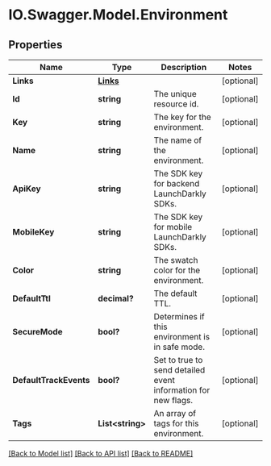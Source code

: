 # IO.Swagger.Model.Environment
## Properties

Name | Type | Description | Notes
------------ | ------------- | ------------- | -------------
**Links** | [**Links**](Links.md) |  | [optional] 
**Id** | **string** | The unique resource id. | [optional] 
**Key** | **string** | The key for the environment. | [optional] 
**Name** | **string** | The name of the environment. | [optional] 
**ApiKey** | **string** | The SDK key for backend LaunchDarkly SDKs. | [optional] 
**MobileKey** | **string** | The SDK key for mobile LaunchDarkly SDKs. | [optional] 
**Color** | **string** | The swatch color for the environment. | [optional] 
**DefaultTtl** | **decimal?** | The default TTL. | [optional] 
**SecureMode** | **bool?** | Determines if this environment is in safe mode. | [optional] 
**DefaultTrackEvents** | **bool?** | Set to true to send detailed event information for new flags. | [optional] 
**Tags** | **List&lt;string&gt;** | An array of tags for this environment. | [optional] 

[[Back to Model list]](../README.md#documentation-for-models) [[Back to API list]](../README.md#documentation-for-api-endpoints) [[Back to README]](../README.md)

